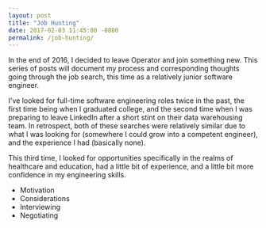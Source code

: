 ```yaml
---
layout: post
title: "Job Hunting"
date: 2017-02-03 11:45:00 -0800
permalink: /job-hunting/
---
```


In the end of 2016, I decided to leave Operator and join something new. This series of posts will document my process and corresponding thoughts going through the job search, this time as a relatively junior software engineer.

I've looked for full-time software engineering roles twice in the past, the first time being when I graduated college, and the second time when I was preparing to leave LinkedIn after a short stint on their data warehousing team. In retrospect, both of these searches were relatively similar due to what I was looking for (somewhere I could grow into a competent engineer), and the experience I had (basically none).

This third time, I looked for opportunities specifically in the realms of healthcare and education, had a little bit of experience, and a little bit more confidence in my engineering skills.

- Motivation
- Considerations
- Interviewing
- Negotiating

